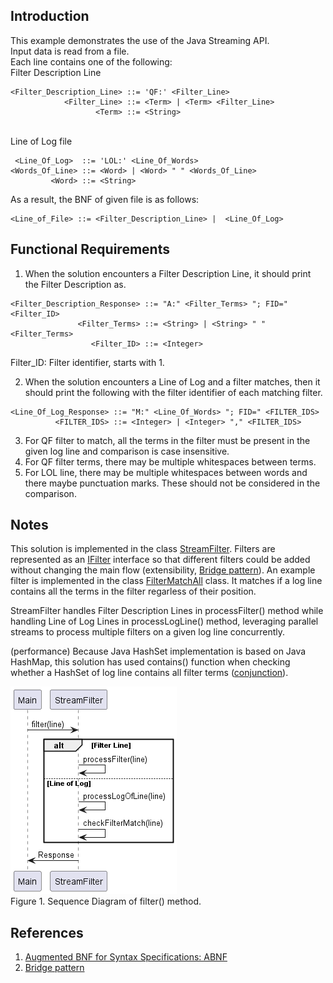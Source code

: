 Introduction
------------

This example demonstrates the use of the Java Streaming API.
<br>Input data is read from a file.
<br>Each line contains one of the following:
<br>Filter Description Line
```
<Filter_Description_Line> ::= 'QF:' <Filter_Line>
            <Filter_Line> ::= <Term> | <Term> <Filter_Line>
                   <Term> ::= <String>
```
<br>Line of Log file 
```
 <Line_Of_Log>  ::= 'LOL:' <Line_Of_Words>
<Words_Of_Line> ::= <Word> | <Word> " " <Words_Of_Line>
         <Word> ::= <String> 
```
As a result, the BNF of given file is as follows:

```
<Line_of_File> ::= <Filter_Description_Line> |  <Line_Of_Log>
```

Functional Requirements
-----------------------
1) When the solution encounters a Filter Description Line, it should print the Filter Description as.
```
<Filter_Description_Response> ::= "A:" <Filter_Terms> "; FID=" <Filter_ID>
               <Filter_Terms> ::= <String> | <String> " " <Filter_Terms>
                  <Filter_ID> ::= <Integer>
```
Filter_ID: Filter identifier, starts with 1.

2) When the solution encounters a Line of Log and a filter matches, 
then it should print the following with the filter identifier of each matching filter.
```
<Line_Of_Log_Response> ::= "M:" <Line_Of_Words> "; FID=" <FILTER_IDS>
          <FILTER_IDS> ::= <Integer> | <Integer> "," <FILTER_IDS>
```

3) For QF filter to match, all the terms in the filter must be present in the given log line and comparison is case insensitive.
4) For QF filter terms, there may be multiple whitespaces between terms.
5) For LOL line, there may be multiple whitespaces between words and there maybe punctuation marks. These should not be considered in the comparison.

Notes
--------

This solution is implemented in the class [StreamFilter](./src/StreamFilter.java).
Filters are represented as an [IFilter](./src/IFilter.java) interface so that different filters could be added without changing the main flow (extensibility, [Bridge pattern](https://en.wikipedia.org/wiki/Bridge_pattern)).
An example filter is implemented in the class [FilterMatchAll](./src/FilterMatchAll.java) class. It matches if a log line contains all the terms in the filter regarless of their position.

StreamFilter handles Filter Description Lines in processFilter() method while handling Line of Log Lines in processLogLine() method,
leveraging parallel streams to process multiple filters on a given log line concurrently.

(performance) Because Java HashSet implementation is based on Java HashMap, 
this solution has used contains() function when checking 
whether a HashSet of log line contains all filter terms ([conjunction](https://en.wikipedia.org/wiki/Conjunctive_query)).

![SreamFilter filter() method sequence Diagram](./docs/SequenceDiagram-1.png?raw=true)<br>
Figure 1. Sequence Diagram of filter() method.

References
------------
1. [Augmented BNF for Syntax Specifications: ABNF](https://datatracker.ietf.org/doc/html/rfc5234)
1. [Bridge pattern](https://en.wikipedia.org/wiki/Bridge_pattern)